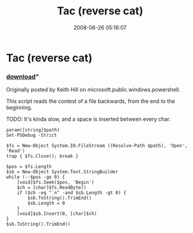 ﻿---
pid:            431
parent:         0
children:       
poster:         halr9000
title:          Tac (reverse cat)
date:           2008-06-26 05:16:07
format:         posh
---

# Tac (reverse cat)

### [download](431.ps1)"

<p>Originally posted by Keith Hill on microsoft.public.windows.powershell.</p>
<p>This script reads the contest of a file backwards, from the end to the beginning.</p>
<p>TODO: It's kinda slow, and a space is inserted between every char.</p>

```posh
param([string]$path)
Set-PSDebug -Strict

$fs = New-Object System.IO.FileStream ((Resolve-Path $path), 'Open', 'Read')
trap { $fs.Close(); break }

$pos = $fs.Length
$sb = New-Object System.Text.StringBuilder
while (--$pos -ge 0) {
    [void]$fs.Seek($pos, 'Begin')
    $ch = [char]$fs.ReadByte()
    if ($ch -eq "`n" -and $sb.Length -gt 0) {
        $sb.ToString().TrimEnd()
        $sb.Length = 0
    }
    [void]$sb.Insert(0, [char]$ch)
}
$sb.ToString().TrimEnd()
```
